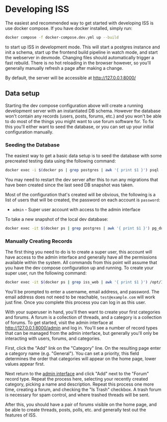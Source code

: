 # Developing ISS

The easiest and recommended way to get started with developing ISS is use docker compose. If you have docker installed, simply run:

```sh
docker compose -f docker-compose.dev.yml up --build
```

to start up ISS in development mode. This will start a postgres instance and init a schema, start up the frontend build pipeline in watch mode, and start the webserver in devmode. Changing files should automatically trigger a fast rebuild. There is no hot reloading in the browser however, so you'll generally manually refresh a page after making a change.

By default, the server will be accessible at http://127.0.0.1:8000/

## Data setup

Starting the dev compose configuration above will create a running development server with an instantiated DB schema. However the database won't contain any records (users, posts, forums, etc.) and you won't be able to do most of the things you might want to use forum software for. To fix this you'll either want to seed the database, or you can set up your initial configuration manually.

### Seeding the Database 

The easiest way to get a basic data setup is to seed the database with some precreated testing data using the following command:

```sh
docker exec -i $(docker ps | grep postgres | awk '{ print $1 }') psql -U iss_user -v -d iss < seed-data.sql
```

You may need to restart the dev server after this to run any migrations that have been created since the last seed DB snapshot was taken.

Most of the configuration that's created will be obvious, the following is a list of users that will be created, the password on each account is `password`:

- `admin` - Super user account with access to the admin interface

To take a new snapshot of the local dev database:

```sh
docker exec -it $(docker ps | grep postgres | awk '{ print $1 }') pg_dump -U iss_user iss > seed-data.sql
```

### Manually Creating Records

The first thing you need to do is to create a super user, this account will have access to the admin interface and generally have all the permissions available within the system. All commands from this point will assume that you have the dev compose configuration up and running. To create your super user, run the following command:

```sh
docker exec -it $(docker ps | grep iss_web | awk '{ print $1 }') /opt/ISS/src/manage.py createsuperuser
```

You'll be prompted to enter a username, email address, and password. The email address does not need to be reachable, `test@example.com` will work just fine. Once you complete this process you can log in as this user.

With your superuser in hand, you'll then want to create your first categories and forums. A forum is a collection of threads, and a category is a collection of forums. To get started, visit the admin interface at http://127.0.0.1:8000/admin and log in. You'll see a number of record types that can be managed from the admin interface, but generally you'll only be interacting with users, forums, and categories.

First, click the "Add" link on the "Category" line. On the resulting page enter a category name (e.g. "General"). You can set a priority, this field determines the order that categories will appear on the home page, lower values appear first.

Next return to the [admin interface](http://127.0.0.1:8000/admin/) and click "Add" next to the "Forum" record type. Repeat the process here, selecting your recently created category, picking a name and description. Repeat this process one more time, creating a forum, and checking the "Is Trash" checkbox. A trash forum is necessary for spam control, and where trashed threads will be sent.

After this, you should have a pair of forums visible on the home page, and be able to create threads, posts, polls, etc. and generally test out the features of ISS.
